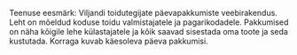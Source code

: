 Teenuse eesmärk:
Viljandi toidutegijate päevapakkumiste veebirakendus.
Leht on mõeldud koduse toidu valmistajatele ja pagarikodadele. Pakkumised on näha kõigile lehe külastajatele ja kõik saavad sisestada oma toote ja seda kustutada. Korraga kuvab käesoleva päeva pakkumisi.
